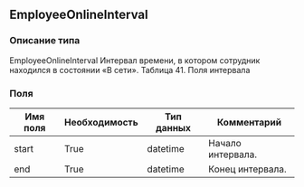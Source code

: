 ## EmployeeOnlineInterval
### Описание типа
EmployeeOnlineInterval
Интервал времени, в котором сотрудник находился в состоянии «В сети».
Таблица 41. Поля интервала

### Поля
| Имя поля | Необходимость | Тип данных | Комментарий |
|---|---|---|---|
|start|True|datetime|Начало интервала.<br/>|
|end|True|datetime|Конец интервала.<br/>|
